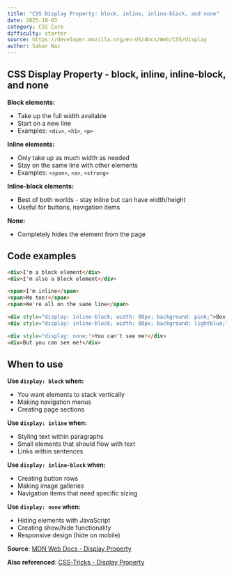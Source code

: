 ```yaml
---
title: "CSS Display Property: block, inline, inline-block, and none"
date: 2025-10-03
category: CSS Core 
difficulty: starter
source: https://developer.mozilla.org/en-US/docs/Web/CSS/display
author: Sahar Naz
---
```


## CSS Display Property - block, inline, inline-block, and none

**Block elements:**

- Take up the full width available
- Start on a new line
- Examples: `<div>`, `<h1>`, `<p>`

**Inline elements:**

- Only take up as much width as needed
- Stay on the same line with other elements  
- Examples: `<span>`, `<a>`, `<strong>`

**Inline-block elements:**

- Best of both worlds - stay inline but can have width/height
- Useful for buttons, navigation items

**None:**

- Completely hides the element from the page

## Code examples

```html
<div>I'm a block element</div>
<div>I'm also a block element</div>

<span>I'm inline</span>
<span>Me too!</span>
<span>We're all on the same line</span>

<div style="display: inline-block; width: 80px; background: pink;">Box 1</div>
<div style="display: inline-block; width: 80px; background: lightblue;">Box 2</div>

<div style="display: none;">You can't see me!</div>
<div>But you can see me!</div>
```

## When to use

**Use `display: block` when:**

- You want elements to stack vertically
- Making navigation menus
- Creating page sections

**Use `display: inline` when:**

- Styling text within paragraphs
- Small elements that should flow with text
- Links within sentences

**Use `display: inline-block` when:**

- Creating button rows
- Making image galleries
- Navigation items that need specific sizing

**Use `display: none` when:**

- Hiding elements with JavaScript
- Creating show/hide functionality
- Responsive design (hide on mobile)

**Source**: [MDN Web Docs - Display Property](https://developer.mozilla.org/en-US/docs/Web/CSS/display)

**Also referenced**: [CSS-Tricks - Display Property](https://css-tricks.com/almanac/properties/d/display/)
